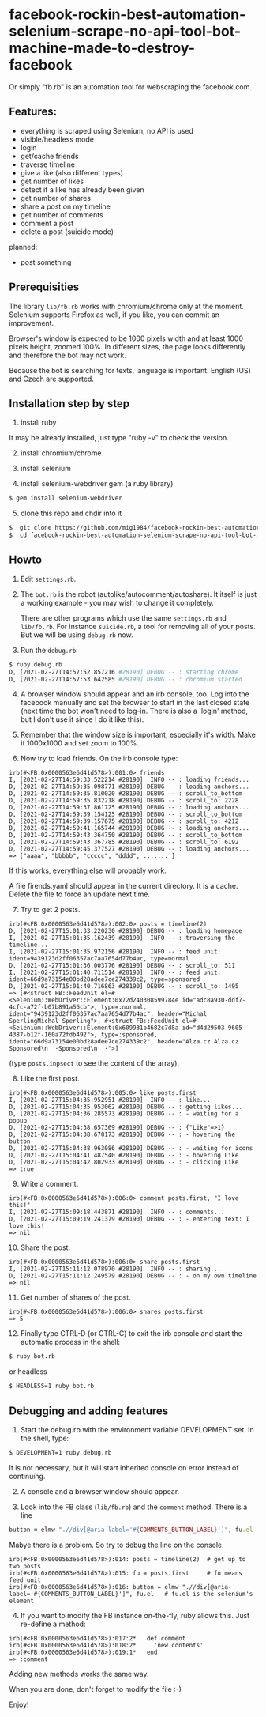 # facebook-rockin-best-automation-selenium-scrape-no-api-tool-bot-machine-made-to-destroy-facebook

Or simply "fb.rb" is an automation tool for webscraping the facebook.com.


## Features:

  - everything is scraped using Selenium, no API is used
  - visible/headless mode
  - login
  - get/cache friends
  - traverse timeline
  - give a like (also different types)
  - get number of likes
  - detect if a like has already been given
  - get number of shares
  - share a post on my timeline
  - get number of comments
  - comment a post
  - delete a post (suicide mode)

planned:

  - post something


## Prerequisities

The library `lib/fb.rb` works with chromium/chrome only at the moment. Selenium supports Firefox as well, if you like, you can commit an improvement.

Browser's window is expected to be 1000 pixels width and at least 1000 pixels height, zoomed 100%. In different sizes, the page looks differently and therefore the bot may not work.

Because the bot is searching for texts, language is important. English (US) and Czech are supported. 


## Installation step by step

1. install ruby

It may be already installed, just type "ruby -v" to check the version.

2. install chromium/chrome

3. install selenium

4. install selenium-webdriver gem (a ruby library)

```bash
$ gem install selenium-webdriver

```

5. clone this repo and chdir into it

```bash
$  git clone https://github.com/mig1984/facebook-rockin-best-automation-selenium-scrape-no-api-tool-bot-machine-made-to-destroy-facebook.git
$  cd facebook-rockin-best-automation-selenium-scrape-no-api-tool-bot-machine-made-to-destroy-facebook
```

## Howto

1. Edit `settings.rb`.

1. The `bot.rb` is the robot (autolike/autocomment/autoshare). It itself is just a working example - you may wish to change it completely.

   There are other programs which use the same `settings.rb` and `lib/fb.rb`. For instance `suicide.rb`, a tool for removing
   all of your posts. But we will be using `debug.rb` now.

3. Run the `debug.rb`:

```bash
$ ruby debug.rb
D, [2021-02-27T14:57:52.857216 #28190] DEBUG -- : starting chrome
D, [2021-02-27T14:57:53.642585 #28190] DEBUG -- : chromium started
```

4. A browser window should appear and an irb console, too. Log into the facebook manually and set the browser to start in the last closed state (next time the bot won't need to log-in. There is also a 'login' method, but I don't use it since I do it like this).

5. Remember that the window size is important, especially it's width. Make it 1000x1000 and set zoom to 100%.

6. Now try to load friends. On the irb console type:

```irb
irb(#<FB:0x0000563e6d41d578>):001:0> friends
I, [2021-02-27T14:59:33.522214 #28190]  INFO -- : loading friends...
D, [2021-02-27T14:59:35.098771 #28190] DEBUG -- : loading anchors...
D, [2021-02-27T14:59:35.810020 #28190] DEBUG -- : scroll_to_bottom
D, [2021-02-27T14:59:35.832218 #28190] DEBUG -- : scroll_to: 2228
D, [2021-02-27T14:59:37.861725 #28190] DEBUG -- : loading anchors...
D, [2021-02-27T14:59:39.154125 #28190] DEBUG -- : scroll_to_bottom
D, [2021-02-27T14:59:39.157675 #28190] DEBUG -- : scroll_to: 4212
D, [2021-02-27T14:59:41.165744 #28190] DEBUG -- : loading anchors...
D, [2021-02-27T14:59:43.364750 #28190] DEBUG -- : scroll_to_bottom
D, [2021-02-27T14:59:43.367785 #28190] DEBUG -- : scroll_to: 6192
D, [2021-02-27T14:59:45.377527 #28190] DEBUG -- : loading anchors...
=> ["aaaa", "bbbbb", "ccccc", "dddd", ....... ]
```

If this works, everything else will probably work.

A file firends.yaml should appear in the current directory. It is a cache. Delete the file to force an update next time.

7. Try to get 2 posts.

```irb
irb(#<FB:0x0000563e6d41d578>):002:0> posts = timeline(2)
D, [2021-02-27T15:01:33.220230 #28190] DEBUG -- : loading homepage
I, [2021-02-27T15:01:35.162439 #28190]  INFO -- : traversing the timeline...
I, [2021-02-27T15:01:35.972156 #28190]  INFO -- : feed unit: ident=9439123d2ff06357ac7aa7654d77b4ac, type=normal
D, [2021-02-27T15:01:36.003776 #28190] DEBUG -- : scroll_to: 511
I, [2021-02-27T15:01:40.711514 #28190]  INFO -- : feed unit: ident=66d9a73154e00bd28adee7ce274339c2, type=sponsored
D, [2021-02-27T15:01:40.716863 #28190] DEBUG -- : scroll_to: 1495
=> [#<struct FB::FeedUnit el=#<Selenium::WebDriver::Element:0x72d240308599784e id="adc8a930-ddf7-4cfc-a72f-b07b891a56cb">, type=:normal, ident="9439123d2ff06357ac7aa7654d77b4ac", header="Michal SperlingMichal Sperling">, #<struct FB::FeedUnit el=#<Selenium::WebDriver::Element:0x609931b4682c7d8a id="d4d29503-9605-4387-b12f-160a72fdb492">, type=:sponsored, ident="66d9a73154e00bd28adee7ce274339c2", header="Alza.cz Alza.cz Sponsored\n  ·Sponsored\n  ·">]
```

(type `posts.inpsect` to see the content of the array).

8. Like the first post.

```irb
irb(#<FB:0x0000563e6d41d578>):005:0> like posts.first
I, [2021-02-27T15:04:35.952951 #28190]  INFO -- : like...
D, [2021-02-27T15:04:35.953062 #28190] DEBUG -- : getting likes...
D, [2021-02-27T15:04:36.285573 #28190] DEBUG -- : - waiting for a popup
D, [2021-02-27T15:04:38.657369 #28190] DEBUG -- : {"Like"=>1}
D, [2021-02-27T15:04:38.670173 #28190] DEBUG -- : - hovering the button
D, [2021-02-27T15:04:38.963086 #28190] DEBUG -- : - waiting for icons
D, [2021-02-27T15:04:41.487540 #28190] DEBUG -- : - hovering Like
D, [2021-02-27T15:04:42.802933 #28190] DEBUG -- : - clicking Like
=> true
```

9. Write a comment.

```irb
irb(#<FB:0x0000563e6d41d578>):006:0> comment posts.first, "I love this!"
I, [2021-02-27T15:09:18.443871 #28190]  INFO -- : comments...
D, [2021-02-27T15:09:19.241379 #28190] DEBUG -- : - entering text: I love this!
=> nil
```

10. Share the post.

```irb
irb(#<FB:0x0000563e6d41d578>):006:0> share posts.first
I, [2021-02-27T15:11:12.078970 #28190]  INFO -- : sharing...
D, [2021-02-27T15:11:12.249579 #28190] DEBUG -- : - on my own timeline
=> nil
```

11. Get number of shares of the post.

```irb
irb(#<FB:0x0000563e6d41d578>):006:0> shares posts.first
=> 5
```

12. Finally type CTRL-D (or CTRL-C) to exit the irb console and start the automatic process in the shell:

```bash
$ ruby bot.rb
```

or headless

```bash
$ HEADLESS=1 ruby bot.rb
```


## Debugging and adding features

1. Start the debug.rb with the environment variable DEVELOPMENT set. In the shell, type:

```bash
$ DEVELOPMENT=1 ruby debug.rb
```

It is not necessary, but it will start inherited console on error instead of continuing.

2. A console and a browser window should appear.

3. Look into the FB class (`lib/fb.rb`) and the `comment` method. There is a line

```ruby
button = elmw ".//div[@aria-label='#{COMMENTS_BUTTON_LABEL}']", fu.el
```

Mabye there is a problem. So try to debug the line on the console.

```irb
irb(#<FB:0x0000563e6d41d578>):014: posts = timeline(2)  # get up to two posts
irb(#<FB:0x0000563e6d41d578>):015: fu = posts.first     # fu means feed unit
irb(#<FB:0x0000563e6d41d578>):016: button = elmw ".//div[@aria-label='#{COMMENTS_BUTTON_LABEL}']", fu.el   # fu.el is the selenium's element
```

4. If you want to modify the FB instance on-the-fly, ruby allows this. Just re-define a method:

```irb
irb(#<FB:0x0000563e6d41d578>):017:2*   def comment
irb(#<FB:0x0000563e6d41d578>):018:2*     'new contents'
irb(#<FB:0x0000563e6d41d578>):019:1*   end
=> :comment
```

Adding new methods works the same way.

When you are done, don't forget to modify the file :-)


Enjoy!
